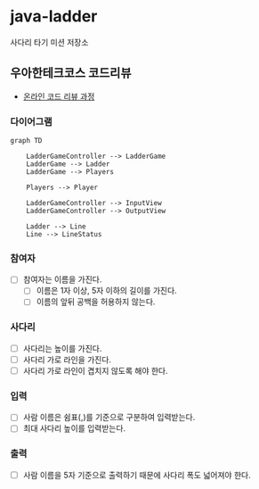 # java-ladder

사다리 타기 미션 저장소

## 우아한테크코스 코드리뷰

- [온라인 코드 리뷰 과정](https://github.com/woowacourse/woowacourse-docs/blob/master/maincourse/README.md)

### 다이어그램

```mermaid
graph TD

    LadderGameController --> LadderGame
    LadderGame --> Ladder
    LadderGame --> Players

    Players --> Player

    LadderGameController --> InputView
    LadderGameController --> OutputView
    
    Ladder --> Line
    Line --> LineStatus
```

### 참여자

- [ ] 참여자는 이름을 가진다.
  - [ ] 이름은 1자 이상, 5자 이하의 길이를 가진다.
  - [ ] 이름의 앞뒤 공백을 허용하지 않는다.

### 사다리

- [ ] 사다리는 높이를 가진다.
- [ ] 사다리 가로 라인을 가진다.
- [ ] 사다리 가로 라인이 겹치지 않도록 해야 한다.

### 입력

- [ ] 사람 이름은 쉼표(,)를 기준으로 구분하여 입력받는다.
- [ ] 최대 사다리 높이를 입력받는다.

### 출력

- [ ] 사람 이름을 5자 기준으로 출력하기 때문에 사다리 폭도 넓어져야 한다.


